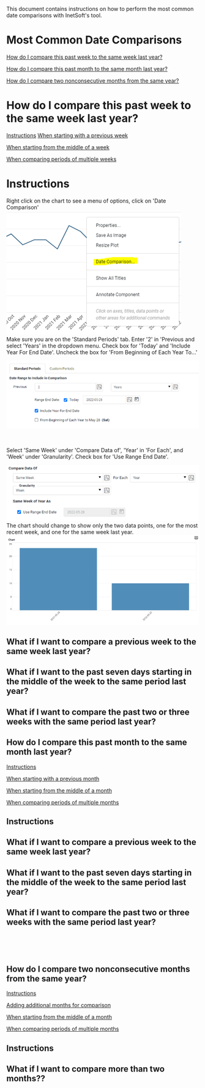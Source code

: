 This document contains instructions on how to perform the most common date comparisons with InetSoft's tool.


# Most Common Date Comparisons
[How do I compare this past week to the same week last year?](#week)

[How do I compare this past month to the same month last year?](#month)

[How do I compare two nonconsecutive months from the same year?](#nonconsecutive)







# How do I compare this past week to the same week last year? <a name="week"></a>
[Instructions](#inst1)
[When starting with a previous week](#prev1)

[When starting from the middle of a week](#middle1)

[When comparing periods of multiple weeks](#multiple1)




# Instructions<a name="inst1"></a>
Right click on the chart to see a menu of options, click on 'Date Comparison'
![](screenshots/right-click-menu.PNG)
<br/>
Make sure you are on the 'Standard Periods' tab.  Enter '2' in 'Previous and select 'Years' in the dropdown menu. Check box for 'Today' and 'Include Year For End Date'. Uncheck the box for 'From Beginning of Each Year To...'

![](screenshots/compare-two-years.PNG)

<br/>

Select 'Same Week' under 'Compare Data of',  'Year' in 'For Each', and 'Week' under 'Granularity'. Check box for 'Use Range End Date'.

![](screenshots/compare-same-week.PNG)
<br/>
The chart should change to show only the two data points, one for the most recent week, and one for the same week last year.
![](screenshots/compare-same-week-result.PNG)


## What if I want to compare a previous week to the same week last year?<a name="prev1"></a>
## What if I want to the past seven days starting in the middle of the week to the same period last year?<a name="middle1"></a>
## What if I want to compare the past two or three weeks with the same period last year?<a name="multiple1"></a>









## How do I compare this past month to the same month last year? <a name="month"></a>
[Instructions](#inst2)

[When starting with a previous month](#prev2)

[When starting from the middle of a month](#middle2)

[When comparing periods of multiple months](#multiple2)


## Instructions<a name="inst2"></a>
## What if I want to compare a previous week to the same week last year?<a name="prev2"></a>
## What if I want to the past seven days starting in the middle of the week to the same period last year?<a name="middle2"></a>
## What if I want to compare the past two or three weeks with the same period last year?<a name="multiple2"></a>






<br/><br/><br/>

















## How do I compare two nonconsecutive months from the same year?<a name="nonconsecutive"></a>



[Instructions](#inst3)

[Adding additional months for comparison](#add)

[When starting from the middle of a month](#middle2)

[When comparing periods of multiple months](#multiple2)


## Instructions<a name="inst3"></a>
## What if I want to compare more than two months??<a name="add1"></a>











